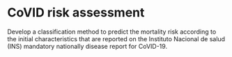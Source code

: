 # CoVID risk assessment

Develop a classification method to predict the mortality risk according to the initial characteristics that are reported on the Instituto Nacional de salud (INS) mandatory nationally disease report for CoVID-19.
